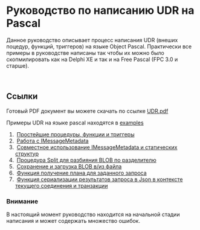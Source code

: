 Руководство по написанию UDR на Pascal
======================================

Данное руководство описывает процесс написания UDR (внеших поцедур, функций,
триггеров) на языке Object Pascal. Практически все примеры в руководстве
написаны так чтобы их можно было скопмилировать как на Delphi XE и так и на Free
Pascal (FPC 3.0 и старше).

 

Ссылки
------

Готовый PDF документ вы можете скачать по ссылке
[UDR.pdf](https://github.com/sim1984/udr-book/releases/download/1/udr.pdf)

Примеры UDR на языке pascal находятся в
[examples](https://github.com/sim1984/udr-book/tree/master/examples)

1.  [Простейшие процедуры, функции и триггеры](https://github.com/sim1984/udr-book/tree/master/examples/01.%20SumArgs)
2.  [Работа с IMessageMetadata](https://github.com/sim1984/udr-book/tree/master/examples/02.%20SumArgs_MessageMetadata)
3.  [Совместное использование IMessageMetadata и статических структур](https://github.com/sim1984/udr-book/tree/master/examples/03.%20SumArgs_Mixed)
4.  [Процедура Split для разбияния BLOB по разделителю](https://github.com/sim1984/udr-book/tree/master/examples/04.%20Split)
5.  [Сохранение и загрузка BLOB в/из файла](https://github.com/sim1984/udr-book/tree/master/examples/05.%20BlobSaveLoad)
6.  [Функция получение плана для заданного запроса](https://github.com/sim1984/udr-book/tree/master/examples/07.%20ExplainPlan)
7.  [Функция сериализации результатов запроса в Json в контексте текущего соединения и транзакции](https://github.com/sim1984/udr-book/tree/master/examples/08.%20Json)

### Внимание

В настоящий момент руководство находится на начальной стадии написания и может
содержать множество ошибок.
